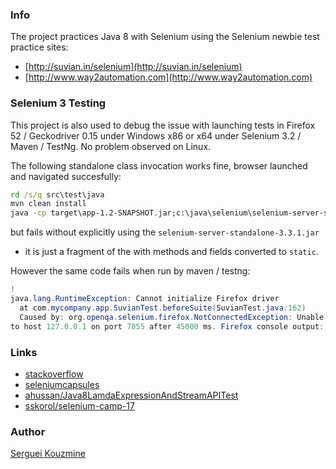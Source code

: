 ### Info
The project practices Java 8 with Selenium using the Selenium newbie test practice sites:

  * [http://suvian.in/selenium](http://suvian.in/selenium)
  * [http://www.way2automation.com](http://www.way2automation.com)

### Selenium 3 Testing

This project is also used to debug the issue with launching tests in Firefox 52 / Geckodriver 0.15
under Windows x86 or x64 under Selenium 3.2 / Maven / TestNg. No problem observed on Linux.

The following standalone class invocation works fine, browser launched and navigated succesfully: 
```cmd
rd /s/q src\test\java
mvn clean install
java -cp target\app-1.2-SNAPSHOT.jar;c:\java\selenium\selenium-server-standalone-3.3.1.jar;target\lib\* com.mycompany.app.fireFoxBrowseStart
````
but fails without explicitly using the `selenium-server-standalone-3.3.1.jar`
- it is just a fragment of the with methods and fields converted to `static`.

However the same code fails when run by maven / testng:
```java
!
java.lang.RuntimeException: Cannot initialize Firefox driver
  at com.mycompany.app.SuvianTest.beforeSuite(SuvianTest.java:162)
  Caused by: org.openqa.selenium.firefox.NotConnectedException: Unable to connect
to host 127.0.0.1 on port 7055 after 45000 ms. Firefox console output:
```

### Links
 * [stackoverflow](http://stackoverflow.com/questions/30174546/selenium-filter-with-predicate)
 * [seleniumcapsules](https://github.com/yujunliang/seleniumcapsules)
 * [ahussan/Java8LamdaExpressionAndStreamAPITest](https://github.com/ahussan/Java8LamdaExpressionAndStreamAPITest)
 * [sskorol/selenium-camp-17](https://github.com/sskorol/selenium-camp-17)

### Author
[Serguei Kouzmine](kouzmine_serguei@yahoo.com)
